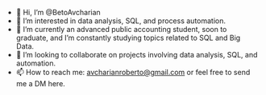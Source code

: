 - 👋 Hi, I’m @BetoAvcharian
- 👀 I’m interested in data analysis, SQL, and process automation.
- 🌱 I’m currently an advanced public accounting student, soon to graduate, and I’m constantly studying topics related to SQL and Big Data.
- 💞️ I’m looking to collaborate on projects involving data analysis, SQL, and automation.
- 📫 How to reach me: avcharianroberto@gmail.com or feel free to send me a DM here.



<!---
BetoAvcharian/BetoAvcharian is a ✨ special ✨ repository because its `README.md` (this file) appears on your GitHub profile.
You can click the Preview link to take a look at your changes.
--->
